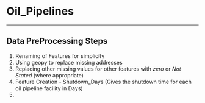# Oil_Pipelines
------------------------------
## Data PreProcessing Steps

1) Renaming of Features for simplicity
2) Using geopy to replace missing addresses
3) Replacing other missing values for other features with _zero_ or _Not Stated_ (where appropriate)
4) Feature Creation - Shutdown_Days (Gives the shutdown time for each oil pipeline facility in Days)
5) 
